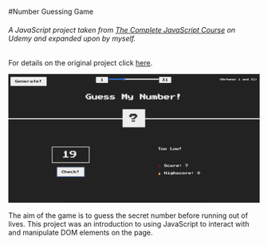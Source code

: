 #Number Guessing Game
###### A JavaScript project taken from [The Complete JavaScript Course](https://www.udemy.com/course/the-complete-javascript-course/) on Udemy and expanded upon by myself.

For details on the original project click [here](https://www.udemy.com/course/the-complete-javascript-course/learn/lecture/22648403#overview). 


![Guessing Game Preview](images/prev2.png)

The aim of the game is to guess the secret number before running out of lives. This project was an introduction to using JavaScript to interact with and manipulate DOM elements on the page.

